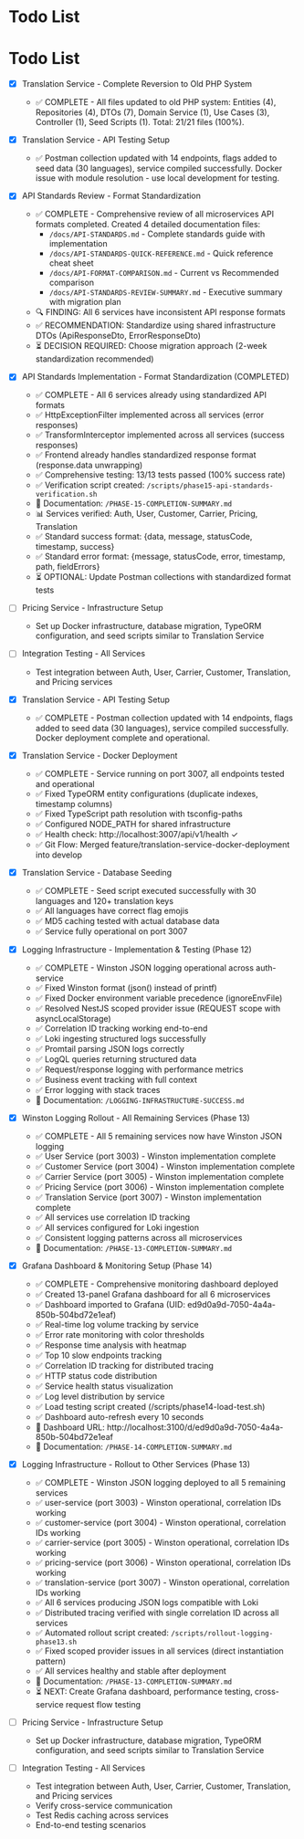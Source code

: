 # Todo List

# Todo List

- [x] Translation Service - Complete Reversion to Old PHP System
  - ✅ COMPLETE - All files updated to old PHP system: Entities (4), Repositories (4), DTOs (7), Domain Service (1), Use Cases (3), Controller (1), Seed Scripts (1). Total: 21/21 files (100%).
- [x] Translation Service - API Testing Setup
  - ✅ Postman collection updated with 14 endpoints, flags added to seed data (30 languages), service compiled successfully. Docker issue with module resolution - use local development for testing.
- [x] API Standards Review - Format Standardization
  - ✅ COMPLETE - Comprehensive review of all microservices API formats completed. Created 4 detailed documentation files:
    - `/docs/API-STANDARDS.md` - Complete standards guide with implementation
    - `/docs/API-STANDARDS-QUICK-REFERENCE.md` - Quick reference cheat sheet
    - `/docs/API-FORMAT-COMPARISON.md` - Current vs Recommended comparison
    - `/docs/API-STANDARDS-REVIEW-SUMMARY.md` - Executive summary with migration plan
  - 🔍 FINDING: All 6 services have inconsistent API response formats
  - ✅ RECOMMENDATION: Standardize using shared infrastructure DTOs (ApiResponseDto, ErrorResponseDto)
  - ⏳ DECISION REQUIRED: Choose migration approach (2-week standardization recommended)
- [x] API Standards Implementation - Format Standardization (COMPLETED)
  - ✅ COMPLETE - All 6 services already using standardized API formats
  - ✅ HttpExceptionFilter implemented across all services (error responses)
  - ✅ TransformInterceptor implemented across all services (success responses)
  - ✅ Frontend already handles standardized response format (response.data unwrapping)
  - ✅ Comprehensive testing: 13/13 tests passed (100% success rate)
  - ✅ Verification script created: `/scripts/phase15-api-standards-verification.sh`
  - 📄 Documentation: `/PHASE-15-COMPLETION-SUMMARY.md`
  - 📊 Services verified: Auth, User, Customer, Carrier, Pricing, Translation
  - ✅ Standard success format: {data, message, statusCode, timestamp, success}
  - ✅ Standard error format: {message, statusCode, error, timestamp, path, fieldErrors}
  - ⏳ OPTIONAL: Update Postman collections with standardized format tests
- [ ] Pricing Service - Infrastructure Setup
  - Set up Docker infrastructure, database migration, TypeORM configuration, and seed scripts similar to Translation Service
- [ ] Integration Testing - All Services
  - Test integration between Auth, User, Carrier, Customer, Translation, and Pricing services
  
- [x] Translation Service - API Testing Setup
  - ✅ COMPLETE - Postman collection updated with 14 endpoints, flags added to seed data (30 languages), service compiled successfully. Docker deployment complete and operational.

- [x] Translation Service - Docker Deployment
  - ✅ COMPLETE - Service running on port 3007, all endpoints tested and operational
  - ✅ Fixed TypeORM entity configurations (duplicate indexes, timestamp columns)
  - ✅ Fixed TypeScript path resolution with tsconfig-paths
  - ✅ Configured NODE_PATH for shared infrastructure
  - ✅ Health check: http://localhost:3007/api/v1/health ✓
  - ✅ Git Flow: Merged feature/translation-service-docker-deployment into develop

- [x] Translation Service - Database Seeding
  - ✅ COMPLETE - Seed script executed successfully with 30 languages and 120+ translation keys
  - ✅ All languages have correct flag emojis
  - ✅ MD5 caching tested with actual database data
  - ✅ Service fully operational on port 3007

- [x] Logging Infrastructure - Implementation & Testing (Phase 12)
  - ✅ COMPLETE - Winston JSON logging operational across auth-service
  - ✅ Fixed Winston format (json() instead of printf)
  - ✅ Fixed Docker environment variable precedence (ignoreEnvFile)
  - ✅ Resolved NestJS scoped provider issue (REQUEST scope with asyncLocalStorage)
  - ✅ Correlation ID tracking working end-to-end
  - ✅ Loki ingesting structured logs successfully
  - ✅ Promtail parsing JSON logs correctly
  - ✅ LogQL queries returning structured data
  - ✅ Request/response logging with performance metrics
  - ✅ Business event tracking with full context
  - ✅ Error logging with stack traces
  - 📄 Documentation: `/LOGGING-INFRASTRUCTURE-SUCCESS.md`

- [x] Winston Logging Rollout - All Remaining Services (Phase 13)
  - ✅ COMPLETE - All 5 remaining services now have Winston JSON logging
  - ✅ User Service (port 3003) - Winston implementation complete
  - ✅ Customer Service (port 3004) - Winston implementation complete
  - ✅ Carrier Service (port 3005) - Winston implementation complete
  - ✅ Pricing Service (port 3006) - Winston implementation complete
  - ✅ Translation Service (port 3007) - Winston implementation complete
  - ✅ All services use correlation ID tracking
  - ✅ All services configured for Loki ingestion
  - ✅ Consistent logging patterns across all microservices
  - 📄 Documentation: `/PHASE-13-COMPLETION-SUMMARY.md`

- [x] Grafana Dashboard & Monitoring Setup (Phase 14)
  - ✅ COMPLETE - Comprehensive monitoring dashboard deployed
  - ✅ Created 13-panel Grafana dashboard for all 6 microservices
  - ✅ Dashboard imported to Grafana (UID: ed9d0a9d-7050-4a4a-850b-504bd72e1eaf)
  - ✅ Real-time log volume tracking by service
  - ✅ Error rate monitoring with color thresholds
  - ✅ Response time analysis with heatmap
  - ✅ Top 10 slow endpoints tracking
  - ✅ Correlation ID tracking for distributed tracing
  - ✅ HTTP status code distribution
  - ✅ Service health status visualization
  - ✅ Log level distribution by service
  - ✅ Load testing script created (/scripts/phase14-load-test.sh)
  - ✅ Dashboard auto-refresh every 10 seconds
  - 📄 Dashboard URL: http://localhost:3100/d/ed9d0a9d-7050-4a4a-850b-504bd72e1eaf
  - 📄 Documentation: `/PHASE-14-COMPLETION-SUMMARY.md`
  
- [x] Logging Infrastructure - Rollout to Other Services (Phase 13)
  - ✅ COMPLETE - Winston JSON logging deployed to all 5 remaining services
  - ✅ user-service (port 3003) - Winston operational, correlation IDs working
  - ✅ customer-service (port 3004) - Winston operational, correlation IDs working
  - ✅ carrier-service (port 3005) - Winston operational, correlation IDs working
  - ✅ pricing-service (port 3006) - Winston operational, correlation IDs working
  - ✅ translation-service (port 3007) - Winston operational, correlation IDs working
  - ✅ All 6 services producing JSON logs compatible with Loki
  - ✅ Distributed tracing verified with single correlation ID across all services
  - ✅ Automated rollout script created: `/scripts/rollout-logging-phase13.sh`
  - ✅ Fixed scoped provider issues in all services (direct instantiation pattern)
  - ✅ All services healthy and stable after deployment
  - 📄 Documentation: `/PHASE-13-COMPLETION-SUMMARY.md`
  - ⏳ NEXT: Create Grafana dashboard, performance testing, cross-service request flow testing

- [ ] Pricing Service - Infrastructure Setup
  - Set up Docker infrastructure, database migration, TypeORM configuration, and seed scripts similar to Translation Service

- [ ] Integration Testing - All Services
  - Test integration between Auth, User, Carrier, Customer, Translation, and Pricing services
  - Verify cross-service communication
  - Test Redis caching across services
  - End-to-end testing scenarios
